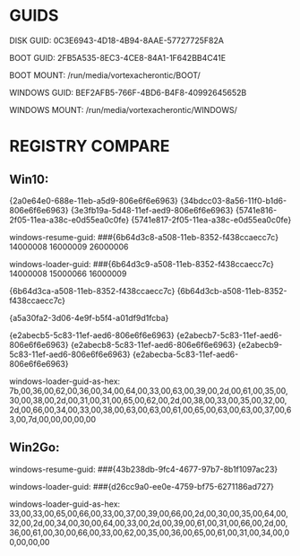 # GUIDS

DISK GUID:
0C3E6943-4D18-4B94-8AAE-57727725F82A

BOOT GUID:
2FB5A535-8EC3-4CE8-84A1-1F642BB4C41E

BOOT MOUNT:
/run/media/vortexacherontic/BOOT/

WINDOWS GUID:
BEF2AFB5-766F-4BD6-B4F8-40992645652B

WINDOWS MOUNT:
/run/media/vortexacherontic/WINDOWS/

# REGISTRY COMPARE

## Win10:
{2a0e64e0-688e-11eb-a5d9-806e6f6e6963}
{34bdcc03-8a56-11f0-b1d6-806e6f6e6963}
{3e3fb19a-5d48-11ef-aed9-806e6f6e6963}
{5741e816-2f05-11ea-a38c-e0d55ea0c0fe}
{5741e817-2f05-11ea-a38c-e0d55ea0c0fe}

windows-resume-guid:
###{6b64d3c8-a508-11eb-8352-f438ccaecc7c}
14000008
16000009
26000006

windows-loader-guid:
###{6b64d3c9-a508-11eb-8352-f438ccaecc7c}
14000008
15000066
16000009

{6b64d3ca-a508-11eb-8352-f438ccaecc7c}
{6b64d3cb-a508-11eb-8352-f438ccaecc7c}



{a5a30fa2-3d06-4e9f-b5f4-a01df9d1fcba}

{e2abecb5-5c83-11ef-aed6-806e6f6e6963}
{e2abecb7-5c83-11ef-aed6-806e6f6e6963}
{e2abecb8-5c83-11ef-aed6-806e6f6e6963}
{e2abecb9-5c83-11ef-aed6-806e6f6e6963}
{e2abecba-5c83-11ef-aed6-806e6f6e6963}

windows-loader-guid-as-hex:
7b,00,36,00,62,00,36,00,34,00,64,00,33,00,63,00,39,00,2d,00,61,00,35,00,30,00,38,00,2d,00,31,00,31,00,65,00,62,00,2d,00,38,00,33,00,35,00,32,00,2d,00,66,00,34,00,33,00,38,00,63,00,63,00,61,00,65,00,63,00,63,00,37,00,63,00,7d,00,00,00,00,00


## Win2Go:
windows-resume-guid:
###{43b238db-9fc4-4677-97b7-8b1f1097ac23}

windows-loader-guid:
###{d26cc9a0-ee0e-4759-bf75-6271186ad727}

windows-loader-guid-as-hex:
33,00,33,00,65,00,66,00,33,00,37,00,39,00,66,00,2d,00,30,00,35,00,64,00,32,00,2d,00,34,00,30,00,64,00,33,00,2d,00,39,00,61,00,31,00,66,00,2d,00,36,00,61,00,30,00,66,00,33,00,62,00,35,00,36,00,65,00,61,00,31,00,34,00,00,00,00,00
